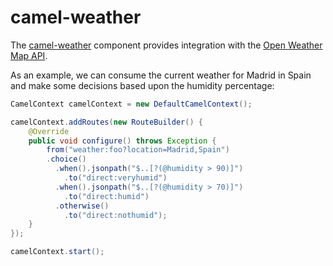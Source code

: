 # camel-weather

The [camel-weather](http://camel.apache.org/weather.html) component provides integration with the [Open Weather Map API](http://openweathermap.org/api).

As an example, we can consume the current weather for Madrid in Spain and make some decisions based upon the humidity percentage:

```java
CamelContext camelContext = new DefaultCamelContext();

camelContext.addRoutes(new RouteBuilder() {
    @Override
    public void configure() throws Exception {
        from("weather:foo?location=Madrid,Spain")
        .choice()
          .when().jsonpath("$..[?(@humidity > 90)]")
            .to("direct:veryhumid")
          .when().jsonpath("$..[?(@humidity > 70)]")
            .to("direct:humid")
          .otherwise()
            .to("direct:nothumid");
    }
});

camelContext.start();
```
